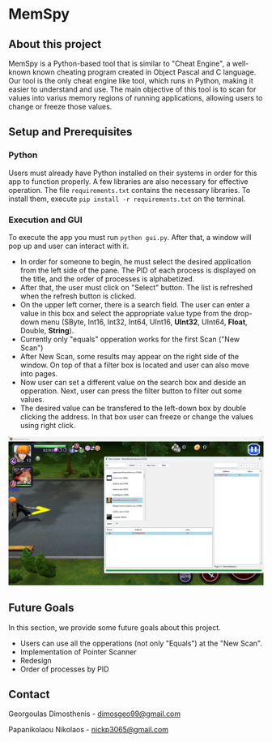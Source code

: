 # MemSpy

## About this project
MemSpy is a Python-based tool that is similar to "Cheat Engine", a well-known known cheating program created in Object Pascal and C language. Our tool is the only cheat engine like tool, which runs in Python, making it easier to understand and use. The main objective of this tool is to scan for values into varius memory regions of running applications, allowing users to change or freeze those values.

## Setup and Prerequisites
### Python
Users must already have Python installed on their systems in order for this app to function properly. A few libraries are also necessary for effective operation. The file ```requirements.txt``` contains the necessary libraries. To install them, execute ```pip install -r requirements.txt``` on the terminal. 

### Execution and GUI
To execute the app you must run ```python gui.py```. After that, a window will pop up and user can interact with it.

* In order for someone to begin, he must select the desired application from the left side of the pane. The PID of each process is displayed on the title, and the order of processes is alphabetized.
* After that, the user must click on "Select" button. The list is refreshed when the refresh button is clicked.
* On the upper left corner, there is a search field. The user can enter a value in this box and select the appropriate value type from the drop-down menu (SByte, Int16, Int32, Int64, UInt16, **UInt32**, UInt64, **Float**, Double, **String**).
* Currently only "equals" opperation works for the first Scan ("New Scan")
* After New Scan, some results may appear on the right side of the window. On top of that a filter box is located and user can also move into pages.
* Now user can set a different value on the search box and deside an opperation. Next, user can press the filter button to filter out some values.
* The desired value can be transfered to the left-down box by double clicking the address. In that box user can freeze or change the values using right click.

![GUI](imgs/GUI.png)

## Future Goals
In this section, we provide some future goals about this project.
* Users can use all the opperations (not only "Equals") at the "New Scan".
* Implementation of Pointer Scanner
* Redesign
* Order of processes by PID

## Contact
Georgoulas Dimosthenis - dimosgeo99@gmail.com

Papanikolaou Nikolaos - nickp3065@gmail.com
